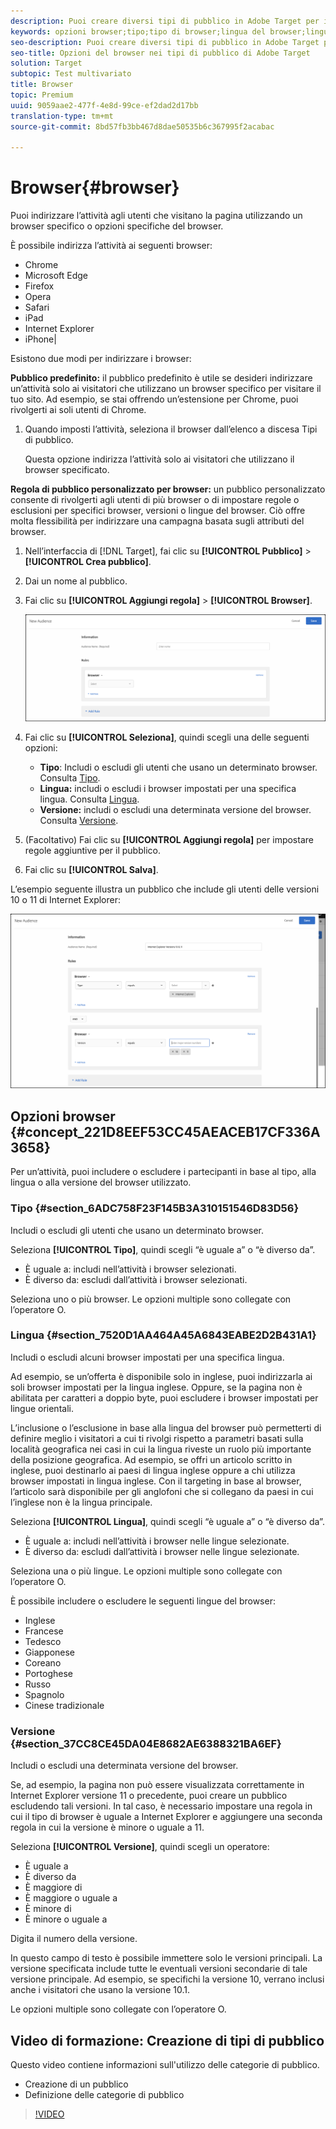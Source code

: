```yaml
---
description: Puoi creare diversi tipi di pubblico in Adobe Target per indirizzare l’attività agli utenti che visitano la pagina utilizzando un browser specifico o particolari opzioni del browser.
keywords: opzioni browser;tipo;tipo di browser;lingua del browser;lingua;versione;versione del browser
seo-description: Puoi creare diversi tipi di pubblico in Adobe Target per indirizzare l’attività agli utenti che visitano la pagina utilizzando un browser specifico o particolari opzioni del browser.
seo-title: Opzioni del browser nei tipi di pubblico di Adobe Target
solution: Target
subtopic: Test multivariato
title: Browser
topic: Premium
uuid: 9059aae2-477f-4e8d-99ce-ef2dad2d17bb
translation-type: tm+mt
source-git-commit: 8bd57fb3bb467d8dae50535b6c367995f2acabac

---
```



# Browser{#browser}

Puoi indirizzare l’attività agli utenti che visitano la pagina utilizzando un browser specifico o opzioni specifiche del browser.

È possibile indirizza l’attività ai seguenti browser:

* Chrome
* Microsoft Edge
* Firefox
* Opera
* Safari
* iPad
* Internet Explorer
* iPhone|

Esistono due modi per indirizzare i browser:

**Pubblico predefinito:** il pubblico predefinito è utile se desideri indirizzare un’attività solo ai visitatori che utilizzano un browser specifico per visitare il tuo sito. Ad esempio, se stai offrendo un’estensione per Chrome, puoi rivolgerti ai soli utenti di Chrome.

1. Quando imposti l’attività, seleziona il browser dall’elenco a discesa Tipi di pubblico.

   Questa opzione indirizza l’attività solo ai visitatori che utilizzano il browser specificato.

**Regola di pubblico personalizzato per browser:** un pubblico personalizzato consente di rivolgerti agli utenti di più browser o di impostare regole o esclusioni per specifici browser, versioni o lingue del browser. Ciò offre molta flessibilità per indirizzare una campagna basata sugli attributi del browser.

1. Nell’interfaccia di [!DNL Target], fai clic su **[!UICONTROL Pubblico]** &gt; **[!UICONTROL Crea pubblico]**.
1. Dai un nome al pubblico.
1. Fai clic su **[!UICONTROL Aggiungi regola]** &gt; **[!UICONTROL Browser]**.

   ![Regole &gt; Browser](assets/target_browser.png)

1. Fai clic su **[!UICONTROL Seleziona]**, quindi scegli una delle seguenti opzioni:

   * **Tipo**: Includi o escludi gli utenti che usano un determinato browser. Consulta [Tipo](../../../c-target/c-audiences/c-target-rules/browser.md#section_6ADC758F23F145B3A310151546D83D56).
   * **Lingua:** includi o escludi i browser impostati per una specifica lingua. Consulta [Lingua](../../../c-target/c-audiences/c-target-rules/browser.md#section_7520D1AA464A45A6843EABE2D2B431A1).
   * **Versione:** includi o escludi una determinata versione del browser. Consulta [Versione](../../../c-target/c-audiences/c-target-rules/browser.md#section_37CC8CE45DA04E8682AE6388321BA6EF).

1. (Facoltativo) Fai clic su **[!UICONTROL Aggiungi regola]** per impostare regole aggiuntive per il pubblico.
1. Fai clic su **[!UICONTROL Salva]**.

L’esempio seguente illustra un pubblico che include gli utenti delle versioni 10 o 11 di Internet Explorer:

![Includere IE 10 e 11](/help/c-target/c-audiences/c-target-rules/assets/target_ie-10-11.png)

## Opzioni browser {#concept_221D8EEF53CC45AEACEB17CF336A3658}

Per un’attività, puoi includere o escludere i partecipanti in base al tipo, alla lingua o alla versione del browser utilizzato.

### Tipo {#section_6ADC758F23F145B3A310151546D83D56}

Includi o escludi gli utenti che usano un determinato browser.

Seleziona **[!UICONTROL Tipo]**, quindi scegli “è uguale a” o “è diverso da”.

* È uguale a: includi nell’attività i browser selezionati.
* È diverso da: escludi dall’attività i browser selezionati.

Seleziona uno o più browser. Le opzioni multiple sono collegate con l’operatore O.

### Lingua {#section_7520D1AA464A45A6843EABE2D2B431A1}

Includi o escludi alcuni browser impostati per una specifica lingua.

Ad esempio, se un’offerta è disponibile solo in inglese, puoi indirizzarla ai soli browser impostati per la lingua inglese. Oppure, se la pagina non è abilitata per caratteri a doppio byte, puoi escludere i browser impostati per lingue orientali.

L’inclusione o l’esclusione in base alla lingua del browser può permetterti di definire meglio i visitatori a cui ti rivolgi rispetto a parametri basati sulla località geografica nei casi in cui la lingua riveste un ruolo più importante della posizione geografica. Ad esempio, se offri un articolo scritto in inglese, puoi destinarlo ai paesi di lingua inglese oppure a chi utilizza browser impostati in lingua inglese. Con il targeting in base al browser, l’articolo sarà disponibile per gli anglofoni che si collegano da paesi in cui l’inglese non è la lingua principale.

Seleziona **[!UICONTROL Lingua]**, quindi scegli “è uguale a” o “è diverso da”.

* È uguale a: includi nell’attività i browser nelle lingue selezionate.
* È diverso da: escludi dall’attività i browser nelle lingue selezionate.

Seleziona una o più lingue. Le opzioni multiple sono collegate con l’operatore O.

È possibile includere o escludere le seguenti lingue del browser:

* Inglese
* Francese
* Tedesco
* Giapponese
* Coreano
* Portoghese
* Russo
* Spagnolo
* Cinese tradizionale

### Versione {#section_37CC8CE45DA04E8682AE6388321BA6EF}

Includi o escludi una determinata versione del browser.

Se, ad esempio, la pagina non può essere visualizzata correttamente in Internet Explorer versione 11 o precedente, puoi creare un pubblico escludendo tali versioni. In tal caso, è necessario impostare una regola in cui il tipo di browser è uguale a Internet Explorer e aggiungere una seconda regola in cui la versione è minore o uguale a 11.

Seleziona **[!UICONTROL Versione]**, quindi scegli un operatore:

* È uguale a
* È diverso da
* È maggiore di
* È maggiore o uguale a
* È minore di
* È minore o uguale a

Digita il numero della versione.

In questo campo di testo è possibile immettere solo le versioni principali. La versione specificata include tutte le eventuali versioni secondarie di tale versione principale. Ad esempio, se specifichi la versione 10, verrano inclusi anche i visitatori che usano la versione 10.1.

Le opzioni multiple sono collegate con l’operatore O.

## Video di formazione: Creazione di tipi di pubblico

Questo video contiene informazioni sull'utilizzo delle categorie di pubblico.

* Creazione di un pubblico
* Definizione delle categorie di pubblico

>[!VIDEO](https://video.tv.adobe.com/v/17392?captions=ita)